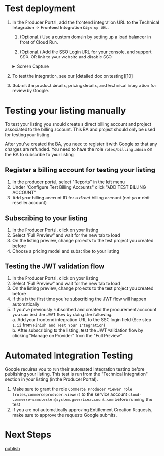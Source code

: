 # Test deployment

1. In the Producer Portal, add the frontend integration URL to the Technical Integration -> Frontend Integration `Sign up URL`.

     1. (Optional.) Use a custom domain by setting up a load balancer in front of Cloud Run.

     2. (Optional.) Add the SSO Login URL for your console, and support SSO. OR link to your website and disable SSO

   <details>
   <summary>Screen Capture</summary>

   ![Diagram](../img/proc-url-screen-cap.png)
   </details>  

1. To test the integration, see our [detailed doc on testing][10]

1. Submit the product details, pricing details, and technical integration for review by Google.





# Testing your listing manually
To test your listing you should create a direct billing account and project associated to the billing account. This BA and project should only be used for testing your listing. 

After you've created the BA, you need to register it with Google so that any charges are refunded. You need to have the role `roles/billing.admin` on the BA to subscribe to your listing

## Register a billing account for testing your listing
1. In the producer portal, select "Reports" in the left menu
2. Under "Configure Test Billing Accounts" click "ADD TEST BILLING ACCOUNT"
3. Add your billing account ID for a *direct* billing account (not your doit reseller account)

## Subscribing to your listing
1. In the Producer Portal, click on your listing
2. Select "Full Preview" and wait for the new tab to load
3. On the listing preview, change projects to the test project you created before
4. Choose a pricing model and subscribe to your listing

## Testing the JWT validation flow
1. In the Producer Portal, click on your listing
2. Select "Full Preview" and wait for the new tab to load
3. On the listing preview, change projects to the test project you created before
4. If this is the first time you're subscribing the JWT flow will happen automatically
5. If you've previously subscribed and created the procurement acccount you can test the JWT flow by doing the following:  
    a. Add your frontend integration URL to the SSO login field (See step `1.ii` from `Finish and Test Your Integration`)  
    b. After subscribing to the listing, test the JWT validation flow by clicking "Manage on Provider" from the "Full Preview"  


# Automated Integration Testing
Google requires you to run their automated integration testing before publishing your listing. This test is run from the "Technical Integration" section in your listing (in the Producer Portal).

1. Make sure to grant the role `Commerce Producer Viewer role (roles/commerceproducer.viewer)` to the service account `cloud-commerce-saastester@system.gserviceaccount.com` before running the test
2. If you are not automatically approving Entitlement Creation Requests, make sure to approve the requests Google submits.




# Next Steps


[publish](5-publish-listing.md)